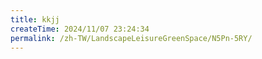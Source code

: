 ```yaml
---
title: kkjj
createTime: 2024/11/07 23:24:34
permalink: /zh-TW/LandscapeLeisureGreenSpace/N5Pn-5RY/
---
```


